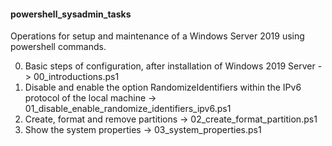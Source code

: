 <h4>powershell_sysadmin_tasks</h4>
<p>Operations for setup and maintenance of a Windows Server 2019 using powershell commands.</p>
<ol start="0">
<li>Basic steps of configuration, after installation of Windows 2019 Server -> 00_introductions.ps1</li>
<li>Disable and enable the option RandomizeIdentifiers within the IPv6 protocol of the local machine -> 01_disable_enable_randomize_identifiers_ipv6.ps1</li>
<li>Create, format and remove partitions -> 02_create_format_partition.ps1</li>
<li>Show the system properties -> 03_system_properties.ps1</li>
</ol>
